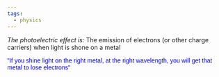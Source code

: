 ```yaml
---
tags:
  - physics
---
```


*The photoelectric effect is:* The emission of electrons (or other charge carriers) when light is shone on a metal

<div>
<span style="font-family:Arial; font-size:default; color:blue">


"If you shine light on the right metal, at the right wavelength, you will get that metal to lose electrons"

</span>




</div>


